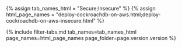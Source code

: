 {% assign tab_names_html = "Secure;Insecure" %}
{% assign html_page_names = "deploy-cockroachdb-on-aws.html;deploy-cockroachdb-on-aws-insecure.html" %}

{% include filter-tabs.md tab_names=tab_names_html page_names=html_page_names page_folder=page.version.version %}
